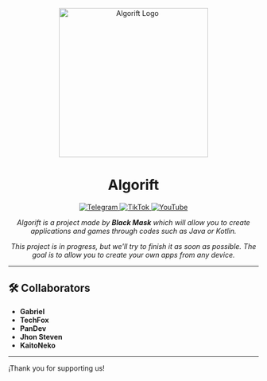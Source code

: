 <p align="center">
  <img src="https://i.imgur.com/VLrmcJA.png" alt="Algorift Logo" width="300">
</p>

<h1 align="center">Algorift</h1>

<p align="center">
  <!-- Botón de Telegram -->
  <a href="https://t.me/Black_Maskx" target="_blank">
    <img src="https://img.shields.io/badge/Telegram-2CA5E0?style=for-the-badge&logo=telegram&logoColor=white" alt="Telegram">
  </a>
  <!-- Botón de TikTok -->
  <a href="https://www.tiktok.com/@kaitonekox?_t=ZS-8ve765jPQsj&_r=1" target="_blank">
    <img src="https://img.shields.io/badge/TikTok-000000?style=for-the-badge&logo=tiktok&logoColor=white" alt="TikTok">
  </a>
  <!-- Botón de YouTube -->
  <a href="https://youtube.com/@kaitonekox?si=YLvpihweC6yLESyq" target="_blank">
    <img src="https://img.shields.io/badge/YouTube-FF0000?style=for-the-badge&logo=youtube&logoColor=white" alt="YouTube">
  </a>
</p>

<p align="center">
  <i>Algorift is a project made by <b>Black Mask</b> which will allow you to create applications and games through codes such as Java or Kotlin.</i>
</p>

<p align="center">
  <i>This project is in progress, but we'll try to finish it as soon as possible. The goal is to allow you to create your own apps from any device.</i>
</p>

---

## 🛠️ **Collaborators**  
- **Gabriel**  
- **TechFox**  
- **PanDev**  
- **Jhon Steven**  
- **KaitoNeko**  

---

¡Thank you for supporting us!
